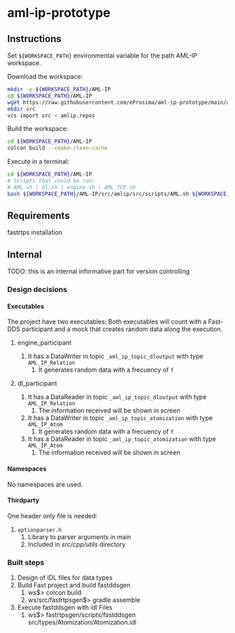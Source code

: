 # aml-ip-prototype

## Instructions

Set `${WORKSPACE_PATH}` environmental variable for the path AML-IP workspace.

Download the workspace:
```sh
mkdir -p ${WORKSPACE_PATH}/AML-IP
cd ${WORKSPACE_PATH}/AML-IP
wget https://raw.githubusercontent.com/eProsima/aml-ip-prototype/main/amlip.repos
mkdir src
vcs import src < amlip.repos
```

Build the workspace:
```sh
cd ${WORKSPACE_PATH}/AML-IP
colcon build --cmake-clean-cache
```

Execute in a terminal:
```sh
cd ${WORKSPACE_PATH}/AML-IP
# Scripts that could be run:
# AML.sh | dl.sh | engine.sh | AML_TCP.sh
bash ${WORKSPACE_PATH}/AML-IP/src/amlip/src/scripts/AML.sh ${WORKSPACE_PATH}/AML-IP
```

## Requirements

fastrtps installation

## Internal

TODO: this is an internal informative part for version controlling

### Design decisions

#### Executables
The project have two executables:
Both executables will count with a Fast-DDS participant and a mock that creates random data along the execution.

1. engine_participant
    1. It has a DataWriter in topic `_aml_ip_topic_dloutput` with type `AML_IP_Relation`
        1. It generates random data with a frecuency of `f`

1. dl_participant
    1. It has a DataReader in topic `_aml_ip_topic_dloutput` with type `AML_IP_Relation`
        1. The information received will be shown in screen
    1. It has a DataWriter in topic `_aml_ip_topic_atomization` with type `AML_IP_Atom`
        1. It generates random data with a frecuency of `f`
    1. It has a DataReader in topic `_aml_ip_topic_atomization` with type `AML_IP_Atom`
        1. The information received will be shown in screen

#### Namespaces

No namespaces are used.

#### Thirdparty

One header only file is needed:

1. `optionparser.h`
    1. Library to parser arguments in main
    1. Included in *src/cpp/utils* directory

### Built steps

1. Design of IDL files for data types
1. Build Fast project and build fastddsgen
    1. ws$> colcon build
    1. ws/src/fastrtpsgen$> gradle assemble
1. Execute fastddsgen with idl Files
    1. ws$> fastrtpsgen/scripts/fastddsgen src/types/Atomization/Atomization.idl

